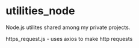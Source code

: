 # utilities_node
Node.js utilites shared among my private projects.

https_request.js - uses axios to make http requests
